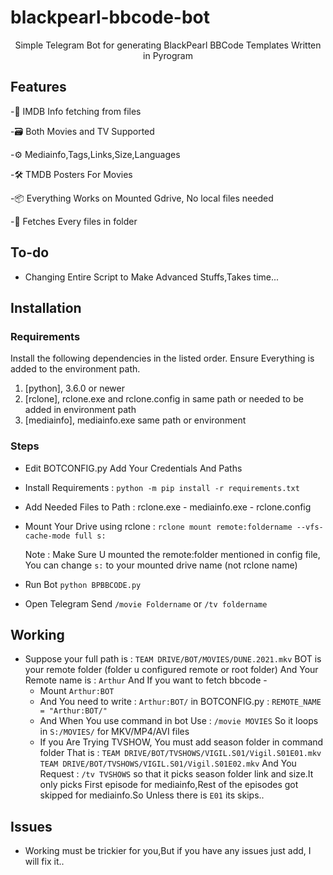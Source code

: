 # blackpearl-bbcode-bot
<p align="center">
Simple Telegram Bot for generating BlackPearl BBCode Templates Written in Pyrogram
</p>

## Features
-🎉 IMDB Info fetching from files

-🗃️ Both Movies and TV Supported

-⚙️ Mediainfo,Tags,Links,Size,Languages 

-🛠️ TMDB Posters For Movies

-📦 Everything Works on Mounted Gdrive, No local files needed

-🤘 Fetches Every files in folder

## To-do
- Changing Entire Script to Make Advanced Stuffs,Takes time...

## Installation

### Requirements

Install the following dependencies in the listed order. Ensure Everything is added to the environment path.

1. [python], 3.6.0 or newer
2. [rclone], rclone.exe and rclone.config in same path or needed to be added in environment path
3. [mediainfo], mediainfo.exe same path or environment

### Steps

- Edit BOTCONFIG.py Add Your Credentials And Paths
- Install Requirements : `python -m pip install -r requirements.txt`
- Add Needed Files to Path : rclone.exe - mediainfo.exe - rclone.config
- Mount Your Drive using rclone : `rclone mount remote:foldername --vfs-cache-mode full s:`
 
  Note : Make Sure U mounted the remote:folder mentioned in config file, You can change `s:` to your mounted drive name (not rclone name)
- Run Bot `python BPBBCODE.py`
- Open Telegram Send `/movie Foldername` or `/tv foldername`

## Working

- Suppose your full path is : `TEAM DRIVE/BOT/MOVIES/DUNE.2021.mkv`
  BOT is your remote folder (folder u configured remote or root folder) 
  And Your Remote name is : `Arthur`
  And If you want to fetch bbcode -
     * Mount `Arthur:BOT`
     * And You need to write : `Arthur:BOT/` in BOTCONFIG.py : `REMOTE_NAME = "Arthur:BOT/"`
     * And When You use command in bot Use : `/movie MOVIES`
           So it loops in `S:/MOVIES/` for MKV/MP4/AVI files
     * If you Are Trying TVSHOW, You must add season folder in command folder
           That is : `TEAM DRIVE/BOT/TVSHOWS/VIGIL.S01/Vigil.S01E01.mkv`
                     `TEAM DRIVE/BOT/TVSHOWS/VIGIL.S01/Vigil.S01E02.mkv`
           And You Request : `/tv TVSHOWS` so that it picks season folder link and size.It only picks First episode for mediainfo,Rest of the episodes got skipped for mediainfo.So Unless there is `E01` its skips..

## Issues
- Working must be trickier for you,But if you have any issues just add, I will fix it..
